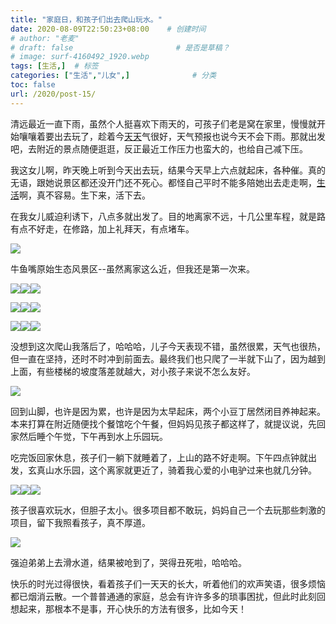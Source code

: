 ```yaml
---
title: "家庭日，和孩子们出去爬山玩水。"
date: 2020-08-09T22:50:23+08:00    # 创建时间
# author: "老麦"
# draft: false                       # 是否是草稿？
# image: surf-4160492_1920.webp
tags: [生活,]  # 标签
categories: ["生活","儿女",]              # 分类
toc: false
url: /2020/post-15/
---
```


清远最近一直下雨，虽然个人挺喜欢下雨天的，可孩子们老是窝在家里，慢慢就开始嚷嚷着要出去玩了，趁着今[天天](天天.md)气很好，天气预报也说今天不会下雨。那就出发吧，去附近的景点随便逛逛，反正最近工作压力也蛮大的，也给自己减下压。

我这女儿啊，昨天晚上听到今天出去玩，结果今天早上六点就起床，各种催。真的无语，跟她说景区都还没开门还不死心。都怪自己平时不能多陪她出去走走啊，[生活](生活.md)啊，真不容易。生下来，活下去。

在我女儿威迫利诱下，八点多就出发了。目的地离家不远，十几公里车程，就是路有点不好走，在修路，加上礼拜天，有点堵车。

![](postImages/laomai/2023/02/27/163fc1bfc5b646-1.webp)

牛鱼嘴原始生态风景区--虽然离家这么近，但我还是第一次来。

  ![](postImages/laomai/2023/02/27/163fc1bfc64260-1.webp)![](postImages/laomai/2023/02/27/163fc1bfc6c6e6-1.webp)![](postImages/laomai/2023/02/27/163fc1bfc74313-1.webp)

  ![](postImages/laomai/2023/02/27/163fc1bfc7b1bb-1.webp)![](postImages/laomai/2023/02/27/163fc1bfc8176f-1.webp)![](postImages/laomai/2023/02/27/163fc1bfc93db3-1.webp)
  
  ![](postImages/laomai/2023/02/27/163fc1bfc9a866-1.webp)![](postImages/laomai/2023/02/27/163fc1bfca1e92-1.webp)![](postImages/laomai/2023/02/27/163fc1bfcaa16e-1.webp)

没想到这次爬山我落后了，哈哈哈，儿子今天表现不错，虽然很累，天气也很热，但一直在坚持，还时不时冲到前面去。最终我们也只爬了一半就下山了，因为越到上面，有些楼梯的坡度落差就越大，对小孩子来说不怎么友好。

![](postImages/laomai/2023/02/27/163fc1bfcb182a-1.webp)

回到山脚，也许是因为累，也许是因为太早起床，两个小豆丁居然闭目养神起来。本来打算在附近随便找个餐馆吃个午餐，但妈妈见孩子都这样了，就提议说，先回家然后睡个午觉，下午再到水上乐园玩。

吃完饭回家休息，孩子们一躺下就睡着了，上山的路不好走啊。下午四点钟就出发，玄真山水乐园，这个离家就更近了，骑着我心爱的小电驴过来也就几分钟。

  ![](postImages/laomai/2023/02/27/163fc1bfcb8f1f-1.webp)![](postImages/laomai/2023/02/27/163fc1bfcbf1cd-1.webp)![](postImages/laomai/2023/02/27/163fc1bfcc4f9e-1.webp)

孩子很喜欢玩水，但胆子太小。很多项目都不敢玩，妈妈自己一个去玩那些刺激的项目，留下我照看孩子，真不厚道。

![](postImages/laomai/2023/02/27/163fc1bfccbeb1-1.webp)

强迫弟弟上去滑水道，结果被呛到了，哭得丑死啦，哈哈哈。

快乐的时光过得很快，看着孩子们一天天的长大，听着他们的欢声笑语，很多烦恼都已烟消云散。一个普普通通的家庭，总会有许许多多的琐事困扰，但此时此刻回想起来，那根本不是事，开心快乐的方法有很多，比如今天！